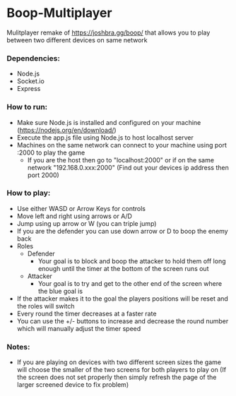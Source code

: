 # Boop-Multiplayer

Mulitplayer remake of https://joshbra.gg/boop/ that allows you to play between two different devices on same network

### Dependencies:
  - Node.js
  - Socket.io
  - Express

### How to run:
  - Make sure Node.js is installed and configured on your machine (https://nodejs.org/en/download/)
  - Execute the app.js file using Node.js to host localhost server
  - Machines on the same network can connect to your machine using port :2000 to play the game
    - If you are the host then go to "localhost:2000" or if on the same network "192.168.0.xxx:2000" (Find out your devices ip address then port 2000)
    
### How to play:
  - Use either WASD or Arrow Keys for controls
  - Move left and right using arrows or A/D
  - Jump using up arrow or W (you can triple jump)
  - If you are the defender you can use down arrow or D to boop the enemy back
  - Roles
    - Defender
      - Your goal is to block and boop the attacker to hold them off long enough until the timer at the bottom of the screen runs out
    - Attacker
      - Your goal is to try and get to the other end of the screen where the blue goal is
  - If the attacker makes it to the goal the players positions will be reset and the roles will switch
  - Every round the timer decreases at a faster rate
  - You can use the +/- buttons to increase and decrease the round number which will manually adjust the timer speed
  
### Notes:
  - If you are playing on devices with two different screen sizes the game will choose the smaller of the two screens for both players to play on (If the screen does not set properly then simply refresh the page of the larger screened device to fix problem)
